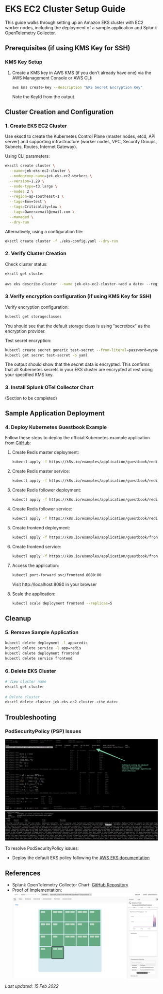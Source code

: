 # EKS EC2 Cluster Setup Guide

This guide walks through setting up an Amazon EKS cluster with EC2 worker nodes, including the deployment of a sample application and Splunk OpenTelemetry Collector.

## Prerequisites (if using KMS Key for SSH)

### KMS Key Setup
1. Create a KMS key in AWS KMS (if you don't already have one) via the AWS Management Console or AWS CLI:
   ```bash
   aws kms create-key --description "EKS Secret Encryption Key"
   ```
   Note the KeyId from the output.

## Cluster Creation and Configuration

### 1. Create EKS EC2 Cluster
Use eksctl to create the Kubernetes Control Plane (master nodes, etcd, API server) and supporting infrastructure (worker nodes, VPC, Security Groups, Subnets, Routes, Internet Gateway).

Using CLI parameters:
```bash
eksctl create cluster \
  --name=jek-eks-ec2-cluster \
  --nodegroup-name=jek-eks-ec2-workers \
  --version=1.29 \
  --node-type=t3.large \
  --nodes 2 \
  --region=ap-southeast-1 \
  --tags=Env=test \
  --tags=Criticality=low \
  --tags=Owner=email@email.com \
  --managed \
  --dry-run
```

Alternatively, using a configuration file:
```bash
eksctl create cluster -f ./eks-config.yaml --dry-run
```

### 2. Verify Cluster Creation
Check cluster status:
```bash
eksctl get cluster

aws eks describe-cluster --name jek-eks-ec2-cluster-<add a date> --region ap-southeast-1
```

### 3.Verify encryption configuration (if using KMS Key for SSH)
Verify encryption configuration:
```bash
kubectl get storageclasses
```
You should see that the default storage class is using "secretbox" as the encryption provider.

Test secret encryption:
```bash
kubectl create secret generic test-secret --from-literal=password=mysecretpassword
kubectl get secret test-secret -o yaml
```
The output should show that the secret data is encrypted. This confirms that all Kubernetes secrets in your EKS cluster are encrypted at rest using your specified KMS key.

### 3. Install Splunk OTel Collector Chart
(Section to be completed)

## Sample Application Deployment

### 4. Deploy Kubernetes Guestbook Example
Follow these steps to deploy the official Kubernetes example application from [GitHub](https://github.com/kubernetes/examples/tree/master/guestbook):

1. Create Redis master deployment:
   ```bash
   kubectl apply -f https://k8s.io/examples/application/guestbook/redis-leader-deployment.yaml
   ```

2. Create Redis master service:
   ```bash
   kubectl apply -f https://k8s.io/examples/application/guestbook/redis-leader-service.yaml
   ```

3. Create Redis follower deployment:
   ```bash
   kubectl apply -f https://k8s.io/examples/application/guestbook/redis-follower-deployment.yaml
   ```

4. Create Redis follower service:
   ```bash
   kubectl apply -f https://k8s.io/examples/application/guestbook/redis-follower-service.yaml
   ```

5. Create frontend deployment:
   ```bash
   kubectl apply -f https://k8s.io/examples/application/guestbook/frontend-deployment.yaml
   ```

6. Create frontend service:
   ```bash
   kubectl apply -f https://k8s.io/examples/application/guestbook/frontend-service.yaml
   ```

7. Access the application:
   ```bash
   kubectl port-forward svc/frontend 8080:80
   ```
   Visit http://localhost:8080 in your browser

8. Scale the application:
   ```bash
   kubectl scale deployment frontend --replicas=5
   ```

## Cleanup

### 5. Remove Sample Application
```bash
kubectl delete deployment -l app=redis
kubectl delete service -l app=redis
kubectl delete deployment frontend
kubectl delete service frontend
```

### 6. Delete EKS Cluster
```bash
# View cluster name
eksctl get cluster

# Delete cluster
eksctl delete cluster jek-eks-ec2-cluster-<the date>
```

## Troubleshooting

### PodSecurityPolicy (PSP) Issues
![](Troubleshoot.png)
![](PodSecurityPolicy-PSP.png)

To resolve PodSecurityPolicy issues:
- Deploy the default EKS policy following the [AWS EKS documentation](https://docs.aws.amazon.com/eks/latest/userguide/pod-security-policy.html)

## References

- Splunk OpenTelemetry Collector Chart: [GitHub Repository](https://github.com/signalfx/splunk-otel-collector-chart)
- Proof of Implementation:
  ![proof](proof.png "working proof")

*Last updated: 15 Feb 2022*
